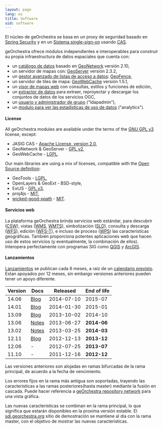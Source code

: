 ```yaml
---
layout: page
lang: es
title: Software
uid: software
---
```


El núcleo de geOrchestra se basa en un proxy de seguridad basado en [Spring Security](http://projects.spring.io/spring-security/) y en un [Sistema single-sign-on](http://en.wikipedia.org/wiki/Single_sign-on) usando [CAS](http://www.jasig.org/cas).

geOrchestra ofrece módulos independientes e interoperables para construir su propia infraestructura de datos espaciales que cuenta con:
  
 * un [catálogo de datos](https://github.com/georchestra/geonetwork/blob/georchestra-14.06/README.md) basado en [GeoNetwork](http://geonetwork-opensource.org/) versión 2.10,
 * un servidor de mapas con: [GeoServer](http://geoserver.org/) versión 2.3.2,
 * un [gestor avanzado de listas de acceso a datos](https://github.com/georchestra/geofence/blob/georchestra/georchestra.md): [GeoFence](https://github.com/geosolutions-it/geofence),
 * un servidor de tiles de mapa: [GeoWebCache](http://geowebcache.org/) versión 1.5.1,
 * un [visor de mapas web](https://github.com/georchestra/georchestra/blob/master/mapfishapp/README.md) con consultas, estilos y funciones de edición,
 * un [extractor de datos](https://github.com/georchestra/georchestra/blob/master/extractorapp/README.md) para extraer, reproyectar y descargar los conjuntos de datos de los servicios OGC,
 * un [usuario y administrador de grupo](https://github.com/georchestra/georchestra/blob/master/ldapadmin/README.md) ("ldapadmin"),
 * un [modulo para ver las estadísticas de uso de datos](https://github.com/georchestra/georchestra/blob/master/analytics/README.md) ("analytics").

#### License

All geOrchestra modules are available under the terms of the [GNU GPL v3](https://github.com/georchestra/georchestra/blob/master/LICENSE.txt) license, except:

 * JASIG CAS - [Apache License, version 2.0](https://github.com/Jasig/cas/blob/master/LICENSE),
 * GeoNetwork & GeoServer - [GPL v2](http://www.gnu.org/licenses/gpl-2.0.html),
 * GeoWebCache - [LGPL](http://www.gnu.org/licenses/lgpl.html).

Our main libraries are using a mix of licenses, compatible with the [Open Source definition](http://opensource.org/osd):

 * GeoTools - [LGPL](http://www.gnu.org/licenses/lgpl.html),
 * OpenLayers & GeoExt - BSD-style,
 * ExtJS - [GPL v3](https://github.com/probonogeek/extjs/blob/3.x/license.txt),
 * proj4js - [MIT](https://github.com/proj4js/proj4js/blob/master/LICENSE.md),
 * [wicked-good-xpath](https://code.google.com/p/wicked-good-xpath/) - [MIT](http://www.opensource.org/licenses/mit-license.php).

#### Servicios web

La plataforma geOrchestra brinda servicios web estándar, para descubrir ([CSW](http://www.opengeospatial.org/standards/cat)), vistas ([WMS](http://www.opengeospatial.org/standards/wms), [WMTS](http://www.opengeospatial.org/standards/wmts)), simbolización ([SLD](http://www.opengeospatial.org/standards/sld)), consulta y descarga ([WFS](http://www.opengeospatial.org/standards/wfs)), edición ([WFS-T](http://www.opengeospatial.org/standards/wfs)), e incluso de proceso ([WPS](http://www.opengeospatial.org/standards/wps)) las características geográficas. También proporciona potentes aplicaciones web que hacen uso de estos servicios (y eventualmente, la combinación de ellos). Interopera perfectamente con programas SIG como [QGIS](http://www.qgis.org/) y [ArcGIS](http://www.arcgis.com/).

#### Lanzamientos

[Lanzamientos](https://github.com/georchestra/georchestra/releases) se publican cada 6 meses, a raiz de un [calendario previsto](https://github.com/georchestra/georchestra/milestones). 
Estan apoyados por 12 meses, sin embargo versiones anteriores pueden tener un apoyo diferente.

Version       | Docs                                                                                          | Released      | End of life 
------------- | ----------------------------------------------------------------------------------------------|---------------|-------------
14.06         | [Blog](/blog/2014/07/10/version-14.06-es/)                                                    | 2014-07-10    | 2015-07
14.01         | [Blog](/blog/2014/02/03/release-14.01/)                                                       | 2014-01-30    | 2015-01
13.09         | [Blog](/blog/2013/10/02/georchestra-13.09/)                                                   | 2013-10-02    | 2014-10
13.06         | [Notes](https://github.com/georchestra/georchestra/blob/master/RELEASE_NOTES.md#version-1306) | 2013-06-27    | **2014-06**
13.02         | [Notes](https://github.com/georchestra/georchestra/blob/master/RELEASE_NOTES.md#version-1302) | 2013-03-25    | **2014-03**
12.11         | [Blog](/blog/2012/12/16/georchestra-12.11-bolivia/)                                           | 2012-12-13    | **2013-12**
12.06         | -                                                                                             | 2012-07-25    | **2013-07**
11.10         | -                                                                                             | 2011-12-16    | **2012-12**

Las versiones anteriores son alojadas en ramas bifurcadas de la rama principal, de acuerdo a la fecha de vencimiento.

Los errores fijos en la rama más antigua son soportadas, trayendo las caracteristicas a las ramas posteriores(hasta master) mediante la fusión en cascada. Puede hacer referencia a [geOrchestra repository network](https://github.com/georchestra/georchestra/network) para una vista gráfica.

Las nuevas caracteristicas se combinan en la rama principal, lo que significa que estarán disponibles en la proxima versión estable.
El [sdi.georchestra.org](http://sdi.georchestra.org/) sitio de demostración se mantiene al día con la rama master, con el objetivo de mostrar las nuevas caracteristicas.
